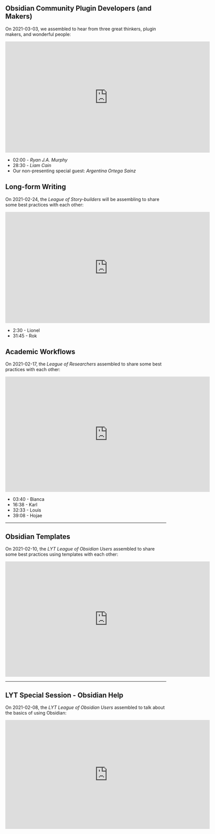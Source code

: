 ## Obsidian Community Plugin Developers (and Makers)
On 2021-03-03, we assembled to hear from three great thinkers, plugin makers, and wonderful people:
<iframe src="https://player.vimeo.com/video/519303813" width="640" height="347" frameborder="0" allow="autoplay; fullscreen" allowfullscreen></iframe>

-   02:00 - *Ryan J.A. Murphy*
-   28:30 - *Liam Cain*
-   Our non-presenting special guest: *Argentina Ortega Sainz*

## Long-form Writing
On 2021-02-24, the *League of Story-builders* will be assembling to share some best practices with each other:
<iframe src="https://player.vimeo.com/video/516522667?color=5dbcd2&byline=0&portrait=0" width="640" height="347" frameborder="0" allow="autoplay; fullscreen; picture-in-picture" allowfullscreen></iframe>

-   2:30 - Lionel
-   31:45 - Rok

## Academic Workflows
On 2021-02-17, the *League of Researchers* assembled to share some best practices with each other:
<iframe src="https://player.vimeo.com/video/513681217?color=5dbcd2&byline=0&portrait=0" width="640" height="360" frameborder="0" allow="autoplay; fullscreen; picture-in-picture" allowfullscreen></iframe>

- 03:40 - Bianca
- 16:38 - Karl
- 32:33 - Louis
- 39:08 - Hojae


---
## Obsidian Templates
On 2021-02-10, the *LYT League of Obsidian Users* assembled to share some best practices using templates with each other:
<iframe src="https://player.vimeo.com/video/511943786?color=5dbcd2&byline=0&portrait=0" width="640" height="360" frameborder="0" allow="autoplay; fullscreen; picture-in-picture" allowfullscreen></iframe>

---
## LYT Special Session - Obsidian Help
On 2021-02-08, the *LYT League of Obsidian Users* assembled to talk about the basics of using Obsidian:
<iframe src="https://player.vimeo.com/video/510058987?color=5dbcd2&byline=0&portrait=0" width="640" height="340" frameborder="0" allow="autoplay; fullscreen; picture-in-picture" allowfullscreen></iframe>
